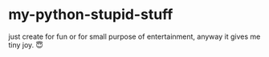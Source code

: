 # my-python-stupid-stuff
just create for fun or for small purpose of entertainment, anyway it gives me tiny joy. 😇


